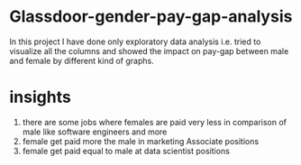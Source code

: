# Glassdoor-gender-pay-gap-analysis
In this project I have done only exploratory data analysis i.e. tried to visualize all the columns and showed the impact on pay-gap between male and female by different kind of graphs.

# insights
1. there are some jobs where females are paid very less in comparison of male like software engineers and more 
2. female get paid more the male in marketing Associate positions 
3. female get paid equal to male at data scientist positions 
